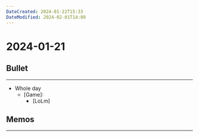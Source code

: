 ```yaml
---
DateCreated: 2024-01-22T15:33
DateModified: 2024-02-01T14:09
---
```

# 2024-01-21

## Bullet
---
- Whole day
	- [Game]:
		- [LoLm]
## Memos
---
